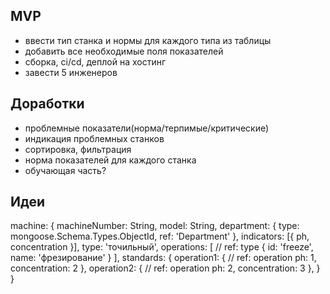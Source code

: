 ## MVP
- ввести тип станка и нормы для каждого типа из таблицы
- добавить все необходимые поля показателей
- сборка, ci/cd, деплой на хостинг
- завести 5 инженеров

## Доработки
- проблемные показатели(норма/терпимые/критические)
- индикация проблемных станков
- сортировка, фильтрация
- норма показателей для каждого станка
- обучающая часть?

## Идеи

machine: {
  machineNumber: String,
  model: String,
  department: {
    type: mongoose.Schema.Types.ObjectId,
    ref: 'Department'
  },
  indicators: [{
    ph,
    concentration
  }],
  type: 'точильный',
  operations: [ // ref: type
    {
      id: 'freeze',
      name: 'фрезирование'
    }
  ],
  standards: {
    operation1: { // ref: operation
      ph: 1,
      concentration: 2
    },
    operation2: { // ref: operation
      ph: 2,
      concentration: 3
    },
  }
}